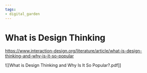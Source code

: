 ```yaml
---
tags: 
- digital_garden
---
```

# What is Design Thinking
https://www.interaction-design.org/literature/article/what-is-design-thinking-and-why-is-it-so-popular

![[What is Design Thinking and Why Is It So Popular?.pdf]]

